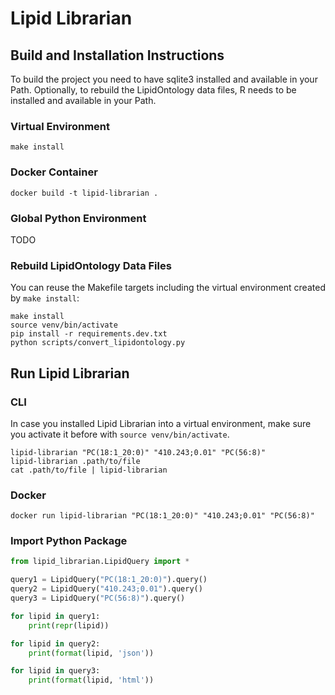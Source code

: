 # Lipid Librarian

## Build and Installation Instructions

To build the project you need to have sqlite3 installed and available in your Path.
Optionally, to rebuild the LipidOntology data files, R needs to be installed and available in your Path.

### Virtual Environment

    make install

### Docker Container

    docker build -t lipid-librarian .

### Global Python Environment

TODO

### Rebuild LipidOntology Data Files

You can reuse the Makefile targets including the virtual environment created by `make install`:

    make install
    source venv/bin/activate
    pip install -r requirements.dev.txt
    python scripts/convert_lipidontology.py

## Run Lipid Librarian

### CLI

In case you installed Lipid Librarian into a virtual environment, make sure you activate it before with `source venv/bin/activate`.

    lipid-librarian "PC(18:1_20:0)" "410.243;0.01" "PC(56:8)"
    lipid-librarian .path/to/file
    cat .path/to/file | lipid-librarian

### Docker

    docker run lipid-librarian "PC(18:1_20:0)" "410.243;0.01" "PC(56:8)"

### Import Python Package

```python
from lipid_librarian.LipidQuery import *

query1 = LipidQuery("PC(18:1_20:0)").query()
query2 = LipidQuery("410.243;0.01").query()
query3 = LipidQuery("PC(56:8)").query()

for lipid in query1:
    print(repr(lipid))

for lipid in query2:
    print(format(lipid, 'json'))

for lipid in query3:
    print(format(lipid, 'html'))
```
